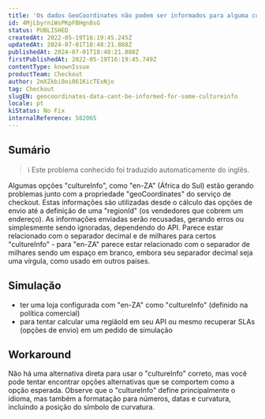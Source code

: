 ```yaml
---
title: 'Os dados GeoCoordinates não podem ser informados para alguma culturaInfo'
id: 4MjLbyrniWsPKpFBHgn8sG
status: PUBLISHED
createdAt: 2022-05-19T16:19:45.245Z
updatedAt: 2024-07-01T18:48:21.888Z
publishedAt: 2024-07-01T18:48:21.888Z
firstPublishedAt: 2022-05-19T16:19:45.749Z
contentType: knownIssue
productTeam: Checkout
author: 2mXZkbi0oi061KicTExNjo
tag: Checkout
slugEN: geocoordinates-data-cant-be-informed-for-some-cultureinfo
locale: pt
kiStatus: No Fix
internalReference: 582065
---
```


## Sumário

>ℹ️ Este problema conhecido foi traduzido automaticamente do inglês.



Algumas opções "cultureInfo", como "en-ZA" (África do Sul) estão gerando problemas junto com a propriedade "geoCoordinates" do serviço de checkout.
Estas informações são utilizadas desde o cálculo das opções de envio até a definição de uma "regionId" (os vendedores que cobrem um endereço).
As informações enviadas serão recusadas, gerando erros ou simplesmente sendo ignoradas, dependendo do API.
Parece estar relacionado com o separador decimal e de milhares para certos "cultureInfo" - para "en-ZA" parece estar relacionado com o separador de milhares sendo um espaço em branco, embora seu separador decimal seja uma vírgula, como usado em outros países.



## Simulação


- ter uma loja configurada com "en-ZA" como "cultureInfo" (definido na política comercial)
- para tentar calcular uma regiãoId em seu API ou mesmo recuperar SLAs (opções de envio) em um pedido de simulação



## Workaround


Não há uma alternativa direta para usar o "cultureInfo" correto, mas você pode tentar encontrar opções alternativas que se comportem como a opção esperada.
Observe que o "cultureInfo" define principalmente o idioma, mas também a formatação para números, datas e curvatura, incluindo a posição do símbolo de curvatura.

